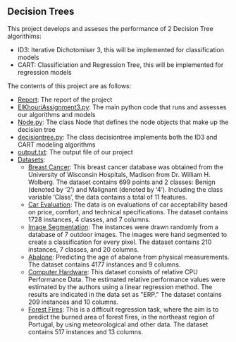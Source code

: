## Decision Trees

This project develops and asseses the performance of 2 Decision Tree algorithims:
* ID3: Iterative Dichotomiser 3, this will be implemented for classification models
* CART: Classificiation and Regression Tree, this will be implemented for regression models

The contents of this project are as follows:
* [Report](https://github.com/chriskh93/my-portfolio/tree/main/Analysis%20and%20Development%20of%20Machine%20Learning%20Algorithms/Decision%20Trees/Report): The report of the project
* [ElKhouriAssignment3.py](https://github.com/chriskh93/my-portfolio/blob/main/Analysis%20and%20Development%20of%20Machine%20Learning%20Algorithms/Decision%20Trees/ElKhouriAssignment3.py): The main python code that runs and assesses our algorithms and models
* [Node.py](https://github.com/chriskh93/my-portfolio/blob/main/Analysis%20and%20Development%20of%20Machine%20Learning%20Algorithms/Decision%20Trees/Node.py): The class Node that defines the node objects that make up the decision tree
* [decisiontree.py](https://github.com/chriskh93/my-portfolio/blob/main/Analysis%20and%20Development%20of%20Machine%20Learning%20Algorithms/Decision%20Trees/decisiontree.py): The class decisiontree implements both the ID3 and CART modeling algorithms
* [output.txt](https://github.com/chriskh93/my-portfolio/blob/main/Analysis%20and%20Development%20of%20Machine%20Learning%20Algorithms/Decision%20Trees/output.txt): The output file of our project
* [Datasets](https://github.com/chriskh93/my-portfolio/tree/main/Analysis%20and%20Development%20of%20Machine%20Learning%20Algorithms/Decision%20Trees/Datasets):
  * [Breast Cancer](https://github.com/chriskh93/my-portfolio/tree/main/Analysis%20and%20Development%20of%20Machine%20Learning%20Algorithms/Decision%20Trees/Datasets/Breast%20Cancer): This breast cancer database was obtained from the University of Wisconsin Hospitals, Madison from Dr. William H. Wolberg. The dataset contains 699 points and 2 classes: Benign (denoted by ‘2’) and Malignant (denoted by ‘4’). Including the class variable ‘Class’, the data contains a total of 11 features.
  * [Car Evaluation](https://github.com/chriskh93/my-portfolio/tree/main/Analysis%20and%20Development%20of%20Machine%20Learning%20Algorithms/Decision%20Trees/Datasets/Car%20Evaluation): The data is on evaluations of car acceptability based on price, comfort, and technical specifications. The dataset contains 1728 instances, 4 classes, and 7 columns.
  * [Image Segmentation](https://github.com/chriskh93/my-portfolio/tree/main/Analysis%20and%20Development%20of%20Machine%20Learning%20Algorithms/Decision%20Trees/Datasets/Image%20Segmentation): The instances were drawn randomly from a database of 7 outdoor images. The images were hand segmented to create a classification for every pixel. The dataset contains 210 instances, 7 classes, and 20 columns.
  * [Abalone](https://github.com/chriskh93/my-portfolio/tree/main/Analysis%20and%20Development%20of%20Machine%20Learning%20Algorithms/Decision%20Trees/Datasets/Abalone): Predicting the age of abalone from physical measurements. The dataset contains 4177 instances and 9 columns.
  * [Computer Hardware](https://github.com/chriskh93/my-portfolio/tree/main/Analysis%20and%20Development%20of%20Machine%20Learning%20Algorithms/Decision%20Trees/Datasets/Computer%20Hardware): This dataset consists of relative CPU Performance Data. The estimated relative performance values were estimated by the authors using a linear regression method. The results are indicated in the data set as "ERP." The dataset contains 209 instances and 10 columns. 
  * [Forest Fires](https://github.com/chriskh93/my-portfolio/tree/main/Analysis%20and%20Development%20of%20Machine%20Learning%20Algorithms/Decision%20Trees/Datasets/Forest%20Fires): This is a difficult regression task, where the aim is to predict the burned area of forest fires, in the northeast region of Portugal, by using meteorological and other data. The dataset contains 517 instances and 13 columns.



